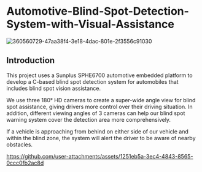 # Automotive-Blind-Spot-Detection-System-with-Visual-Assistance
![360560729-47aa38f4-3e18-4dac-801e-2f3556c91030](https://github.com/user-attachments/assets/cb43d001-668a-4007-94ee-48b5eb8e0bac)

## Introduction
This project uses a Sunplus SPHE6700 automotive embedded platform to develop a C-based blind spot detection system for automobiles that includes blind spot vision assistance.

We use three 180° HD cameras to create a super-wide angle view for blind spot assistance, giving drivers more control over their driving situation. In addition, different viewing angles of 3 cameras can help our blind spot warning system cover the detection area more comprehensively.

If a vehicle is approaching from behind on either side of our vehicle and within the blind zone, the system will alert the driver to be aware of nearby obstacles.


https://github.com/user-attachments/assets/1251eb5a-3ec4-4843-8565-0ccc0fb2ac8d


